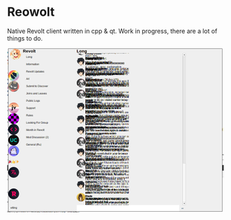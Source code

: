# Reowolt

Native Revolt client written in cpp & qt. Work in progress, there are a lot of things to do.

![Reowolt screenshot](https://github.com/LazyCat2/reowolt/raw/refs/heads/master/screenshot.png)
